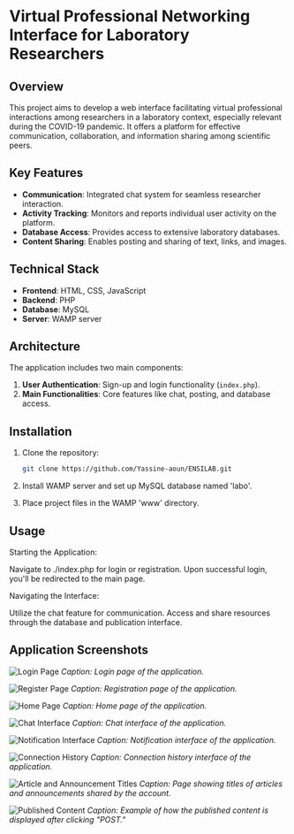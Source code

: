 # Virtual Professional Networking Interface for Laboratory Researchers

## Overview
This project aims to develop a web interface facilitating virtual
professional interactions among researchers in a laboratory context,
especially relevant during the COVID-19 pandemic. It offers a platform
for effective communication, collaboration, and information sharing
among scientific peers.

## Key Features
- **Communication**: Integrated chat system for seamless researcher interaction.
- **Activity Tracking**: Monitors and reports individual user activity
on the platform.
- **Database Access**: Provides access to extensive laboratory databases.
- **Content Sharing**: Enables posting and sharing of text, links, and images.


## Technical Stack
- **Frontend**: HTML, CSS, JavaScript
- **Backend**: PHP
- **Database**: MySQL
- **Server**: WAMP server

## Architecture
The application includes two main components:
1. **User Authentication**: Sign-up and login functionality (`index.php`).
2. **Main Functionalities**: Core features like chat, posting, and
database access.

## Installation

1. Clone the repository:
   ```bash
   git clone https://github.com/Yassine-aoun/ENSILAB.git
      ```




2. Install WAMP server and set up MySQL database named 'labo'.
3. Place project files in the WAMP 'www' directory.

## Usage

Starting the Application:

Navigate to ./index.php for login or registration.
Upon successful login, you'll be redirected to the main page.

Navigating the Interface:

Utilize the chat feature for communication.
Access and share resources through the database and publication interface.
## Application Screenshots

![Login Page](projet%20ENSILAB/image-017.png)
*Caption: Login page of the application.*

![Register Page](projet%20ENSILAB/image-018.png)
*Caption: Registration page of the application.*

![Home Page](projet%20ENSILAB/image-019.png)
*Caption: Home page of the application.*

![Chat Interface](projet%20ENSILAB/image-024.png)
*Caption: Chat interface of the application.*

![Notification Interface](projet%20ENSILAB/image-026.png)
*Caption: Notification interface of the application.*

![Connection History](projet%20ENSILAB/image-028.png)
*Caption: Connection history interface of the application.*

![Article and Announcement Titles](projet%20ENSILAB/image-030.png)
*Caption: Page showing titles of articles and announcements shared by the account.*

![Published Content](projet%20ENSILAB/image-035.jpg)
*Caption: Example of how the published content is displayed after clicking "POST."*

